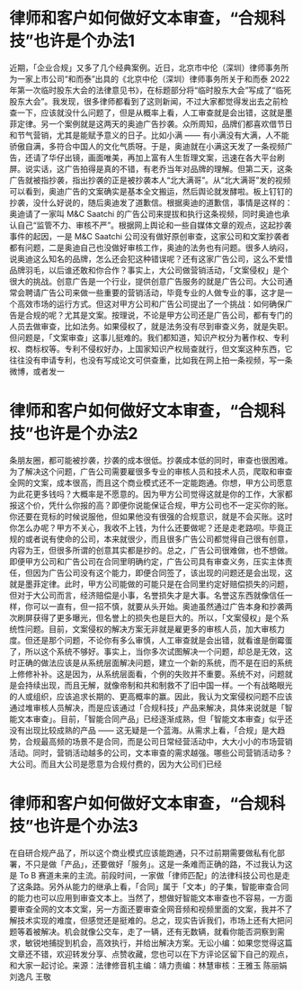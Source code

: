 # 律师和客户如何做好文本审查，“合规科技”也许是个办法1

近期，「企业合规」又多了几个经典案例。近日，北京市中伦（深圳）律师事务所为一家上市公司“和而泰”出具的《北京中伦（深圳）律师事务所关于和而泰 2022 年第一次临时股东大会的法律意见书》，在标题部分将“临时股东大会”写成了“临死股东大会”。我发现，很多律师都看到了这则新闻，不过大家都觉得发出去之前检查一下，应该就没什么问题了，但是从概率上看，人工审查就是会出错，这就是墨菲定律。另一个案例就是这两天的奥迪广告抄袭。众所周知，品牌们都喜欢借节日和节气营销，尤其是能赋予意义的日子。比如小满 —— 有小满没有大满，人不能骄傲自满，多符合中国人的文化气质呀。于是，奥迪就在小满这天发了一条视频广告，还请了华仔出镜，画面唯美，再加上富有人生哲理文案，迅速在各大平台刷屏。说实话，这广告拍得是真的不错，有老乔当年对品牌的理解。但第二天，这条广告就被指抄袭，指出抄袭的正是被抄袭本人“北大满哥”。从“北大满哥”发的视频可以看到，奥迪广告的文案确实是基本全文搬运，然后舆论就发酵啦。板上钉钉的抄袭，没什么好说的，随后奥迪发了道歉信。根据奥迪的道歉信，事情是这样的：奥迪请了一家叫 M&C Saatchi 的广告公司来提拔和执行这条视频，同时奥迪也承认自己“监管不力、审核不严”。根据网上舆论和一些自媒体文章的观点，这起抄袭事件的起因，一是 M&C Saatchi 公司没有做好原创审查，这家公司和文案抄袭者都有问题，二是奥迪自己也没做好审核工作，奥迪的法务也有问题。很多人纳闷，说奥迪这么知名的品牌，怎么还会犯这种错误呢？还有这家广告公司，这么不爱惜品牌羽毛，以后谁还敢和你合作？事实上，大公司做营销活动，「文案侵权」是个很大的挑战。创意广告是一个行业，提供创意广告服务的就是广告公司。大公司通常会聘请广告公司来做一些重要的营销活动，毕竟专业的人做专业的事，这才是一个高效市场的运行方式。但这对甲方公司和广告公司提出了一个挑战：如何确保广告是合规的呢？尤其是文案。按理说，不论是甲方公司还是广告公司，都有专门的人员去做审查，比如法务。如果侵权了，就是法务没有尽到审查义务，就是失职。但问题是，「文案审查」这事儿挺难的。我们都知道，知识产权分为著作权、专利权、商标权等。专利不侵权好办，上国家知识产权局查就行，但文案这种东西，它往往没有申请专利，也没有写成论文可供查重，比如我在网上拍一条视频，写一条微博，或者发一

# 律师和客户如何做好文本审查，“合规科技”也许是个办法2

条朋友圈，都可能被抄袭，抄袭的成本很低。抄袭成本低的同时，审查也很困难。为了解决这个问题，广告公司需要雇很多专业的审核人员和技术人员，爬取和审查全网的文案，成本很高，而且这个商业模式还不一定能跑通。你想，甲方公司愿意为此花更多钱吗？大概率是不愿意的。因为甲方公司觉得这就是你的工作，大家都报这个价，凭什么你报的高？即便你说能保证合规，甲方公司也不一定买你的账。你还要在竞标的时候说服他，但如果他没有很强的合规意识，就是不会买账。这时你怎么办呢？甲方不关心，我收不上钱，为什么还要做呢？还是走老路呗。毕竟正规的或者说有使命的公司，本来就很少，而且很多广告公司都觉得自己很有创意，内容为王，但很多所谓的创意其实都是抄的。总之，广告公司很难做，也不想做。即便甲方公司和广告公司在合同里明确约定，广告公司具有审查义务，压实主体责任，但因为广告公司没有这个能力，即便合同签了，该出现的问题还是会出现，这就是墨菲定律。此时，甲方公司能做的可能只是在合同里约定好赔偿损失的问题，但对于大公司而言，经济赔偿是小事，名誉损失才是大事。名誉这东西就像信任一样，你可以一直有，但一招不慎，就要从头开始。奥迪虽然通过广告本身和抄袭两次刷屏获得了更多曝光，但名誉上的损失也是巨大的。所以，「文案侵权」是个系统性问题。目前，文案侵权的解决方案无非就是雇更多的审核人员，加大审核力度。但还是那个问题，不论你有多么审慎，人工审查就是会出错，就看谁是倒霉蛋了，所以这个系统不够好。事实上，当你多次试图解决一个问题，却总是无效，这时正确的做法应该是从系统层面解决问题，建立一个新的系统，而不是在旧的系统上修修补补。这是因为，从系统层面看，个例的失败并不重要。系统不对，问题就是会持续出现，而且无解，就像帝制和共和制救不了旧中国一样。一个有战略眼光的人或组织，应该追求长期的、更高概率的赢。因此，我认为文案侵权问题不应该通过堆审核人员解决，而是应该通过「合规科技」产品来解决，具体来说就是「智能文本审查」。目前，「智能合同产品」已经逐渐成熟，但「智能文本审查」似乎还没有出现比较成熟的产品 —— 这无疑是一个蓝海。从需求上看，「合规」是大趋势，合规最高频的场景不是合同，而是公司日常经营活动中，大大小小的市场营销活动。同时，营销活动越多的公司，文本审查的需求越强。哪些公司营销活动多？大公司。而且大公司是愿意为合规付费的，因为大公司们已经

# 律师和客户如何做好文本审查，“合规科技”也许是个办法3

在自研合规产品了，所以这个商业模式应该能跑通，只不过前期需要做私有化部署，不只是做「产品」，还要做好「服务」。这是一条难而正确的路，不过我认为这是 To B 赛道未来的主流。前段时间，一家做「律师匹配」的法律科技公司也是走了这条路。另外从能力的继承上看，「合同」属于「文本」的子集，智能审查合同的能力也可以应用到审查文本上。当然了，想做好智能文本审查也不容易，一方面要审查全网的文本文案，另一方面还要审查全网音频和视频里面的文案，我并不了解技术实现的难度，但感觉还是挺难的。总之，现实告诉我们，市场上还有大把问题等着被解决。机会就像公交车，走了一辆，还有无数辆，就看你能否洞察到需求，敏锐地捕捉到机会，高效执行，并给出解决方案。无讼小编：如果您觉得这篇文章还不错，欢迎转发分享、点赞收藏，您也可以在下方评论区留下自己的观点，和大家一起讨论。来源：法律修音机主编：靖力责编：林慧审核：王雅玉 陈丽娟 刘逸凡 王敬

